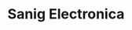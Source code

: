 ---
title: "Sanig Electronica"
url: /ciudad-autonoma-de-buenos-aires/sanig-electronica/
shop: electrónica
---